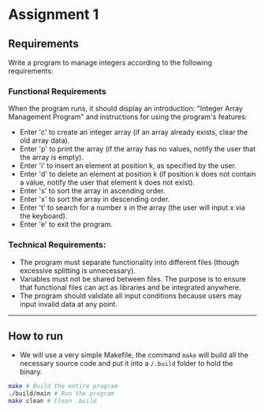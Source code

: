 # Assignment 1

## Requirements

Write a program to manage integers according to the following requirements:

### Functional Requirements

When the program runs, it should display an introduction:
"Integer Array Management Program"
and instructions for using the program's features:

- Enter 'c' to create an integer array (if an array already exists, clear the old array data).
- Enter 'p' to print the array (if the array has no values, notify the user that the array is empty).
- Enter 'i' to insert an element at position k, as specified by the user.
- Enter 'd' to delete an element at position k (if position k does not contain a value, notify the user that element k does not exist).
- Enter 's' to sort the array in ascending order.
- Enter 'x' to sort the array in descending order.
- Enter 't' to search for a number x in the array (the user will input x via the keyboard).
- Enter 'e' to exit the program.

### Technical Requirements:

- The program must separate functionality into different files (though excessive splitting is unnecessary).
- Variables must not be shared between files. The purpose is to ensure that functional files can act as libraries and be integrated anywhere.
- The program should validate all input conditions because users may input invalid data at any point.

---

## How to run

- We will use a very simple Makefile, the command `make` will build all the necessary source code and put it into a `/.build` folder to hold the binary.

```bash
make # Build the entire program
./build/main # Run the program
make clean # Clean .build
```

